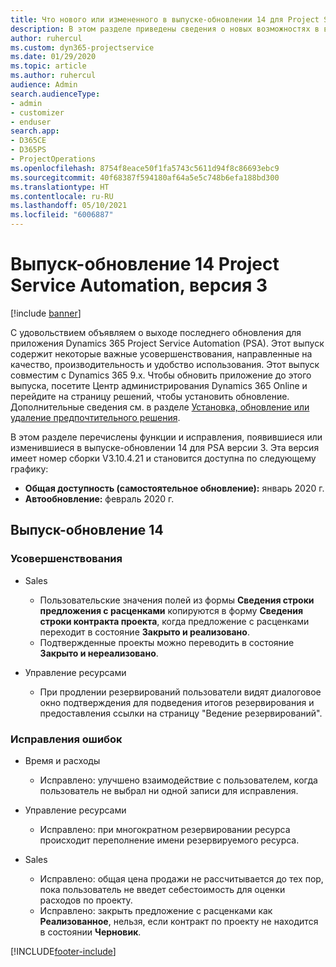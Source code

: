 ```yaml
---
title: Что нового или измененного в выпуске-обновлении 14 для Project Service Automation версии 3
description: В этом разделе приведены сведения о новых возможностях в выпуске-обновлении 14 для Project Service Automation версии 3.
author: ruhercul
ms.custom: dyn365-projectservice
ms.date: 01/29/2020
ms.topic: article
ms.author: ruhercul
audience: Admin
search.audienceType:
- admin
- customizer
- enduser
search.app:
- D365CE
- D365PS
- ProjectOperations
ms.openlocfilehash: 8754f8eace50f1fa5743c5611d94f8c86693ebc9
ms.sourcegitcommit: 40f68387f594180af64a5e5c748b6efa188bd300
ms.translationtype: HT
ms.contentlocale: ru-RU
ms.lasthandoff: 05/10/2021
ms.locfileid: "6006887"
---
```

# <a name="project-service-automation-update-release-14-v3"></a>Выпуск-обновление 14 Project Service Automation, версия 3

[!include [banner](../includes/psa-now-project-operations.md)]

С удовольствием объявляем о выходе последнего обновления для приложения Dynamics 365 Project Service Automation (PSA). Этот выпуск содержит некоторые важные усовершенствования, направленные на качество, производительность и удобство использования. Этот выпуск совместим с Dynamics 365 9.x. Чтобы обновить приложение до этого выпуска, посетите Центр администрирования Dynamics 365 Online и перейдите на страницу решений, чтобы установить обновление. Дополнительные сведения см. в разделе [Установка, обновление или удаление предпочтительного решения](/power-platform/admin/install-remove-preferred-solution).

В этом разделе перечислены функции и исправления, появившиеся или изменившиеся в выпуске-обновлении 14 для PSA версии 3. Эта версия имеет номер сборки V3.10.4.21 и становится доступна по следующему графику:

- **Общая доступность (самостоятельное обновление):** январь 2020 г.
- **Автообновление:** февраль 2020 г.

## <a name="update-release-14"></a>Выпуск-обновление 14

### <a name="enhancements"></a>Усовершенствования

- Sales

     - Пользовательские значения полей из формы **Сведения строки предложения с расценками** копируются в форму **Сведения строки контракта проекта**, когда предложение с расценками переходит в состояние **Закрыто и реализовано**.
     - Подтвержденные проекты можно переводить в состояние **Закрыто и нереализовано**.

- Управление ресурсами

     - При продлении резервирований пользователи видят диалоговое окно подтверждения для подведения итогов резервирования и предоставления ссылки на страницу "Ведение резервирований".


### <a name="bug-fixes"></a>Исправления ошибок

- Время и расходы

     - Исправлено: улучшено взаимодействие с пользователем, когда пользователь не выбрал ни одной записи для исправления.

- Управление ресурсами

     - Исправлено: при многократном резервировании ресурса происходит переполнение имени резервируемого ресурса.

- Sales

     - Исправлено: общая цена продажи не рассчитывается до тех пор, пока пользователь не введет себестоимость для оценки расходов по проекту.
     - Исправлено: закрыть предложение с расценками как **Реализованное**, нельзя, если контракт по проекту не находится в состоянии **Черновик**.



[!INCLUDE[footer-include](../includes/footer-banner.md)]